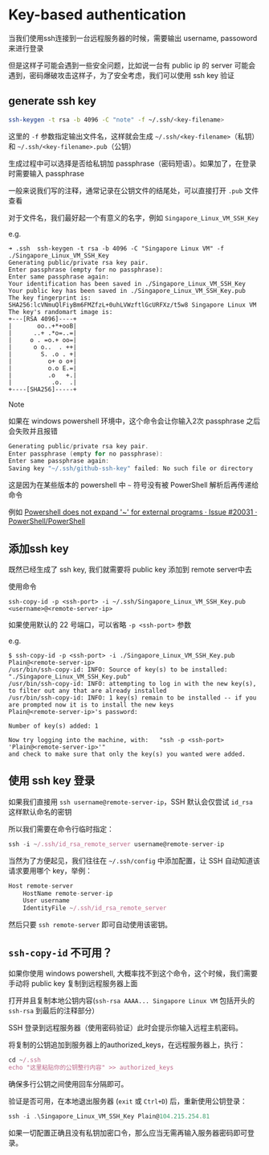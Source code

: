 # Key-based authentication

当我们使用ssh连接到一台远程服务器的时候，需要输出 username, passoword 来进行登录

但是这样子可能会遇到一些安全问题，比如说一台有 public ip 的 server 可能会遇到，密码爆破攻击这样子，为了安全考虑，我们可以使用 ssh key 验证



## generate ssh key

```bash
ssh-keygen -t rsa -b 4096 -C "note" -f ~/.ssh/<key-filename>
```

这里的 `-f` 参数指定输出文件名，这样就会生成 `~/.ssh/<key-filename>`（私钥） 和 `~/.ssh/<key-filename>.pub`（公钥）

生成过程中可以选择是否给私钥加 passphrase（密码短语）。如果加了，在登录时需要输入 passphrase

一般来说我们写的注释，通常记录在公钥文件的结尾处，可以直接打开 `.pub` 文件查看

对于文件名，我们最好起一个有意义的名字，例如 `Singapore_Linux_VM_SSH_Key` 

e.g.

```shell
➜ .ssh  ssh-keygen -t rsa -b 4096 -C "Singapore Linux VM" -f ./Singapore_Linux_VM_SSH_Key
Generating public/private rsa key pair.
Enter passphrase (empty for no passphrase):
Enter same passphrase again:
Your identification has been saved in ./Singapore_Linux_VM_SSH_Key
Your public key has been saved in ./Singapore_Linux_VM_SSH_Key.pub
The key fingerprint is:
SHA256:lcVNmuQlFiyBm6FMZfzL+0uhLVWzftlGcURFXz/t5w8 Singapore Linux VM
The key's randomart image is:
+---[RSA 4096]----+
|       oo..+*+ooB|
|      ..+ .*o=..=|
|     o . =o.+ oo=|
|      o o..  . ++|
|        S. .o . +|
|          o+ o o+|
|          o.o E.=|
|          .o   +.|
|           .o.  .|
+----[SHA256]-----+
```

> [!note]
>
> 如果在 windows powershell 环境中，这个命令会让你输入2次 passphrase 之后会失败并且报错
>
> ```powershell
> Generating public/private rsa key pair.
> Enter passphrase (empty for no passphrase):
> Enter same passphrase again:
> Saving key "~/.ssh/github-ssh-key" failed: No such file or directory
> ```
>
> 这是因为在某些版本的 powershell 中 `~` 符号没有被 PowerShell 解析后再传递给命令
>
> 例如  [Powershell does not expand '~' for external programs · Issue #20031 · PowerShell/PowerShell](https://github.com/PowerShell/PowerShell/issues/20031)

## 添加ssh key

既然已经生成了 ssh key, 我们就需要将 public key 添加到 remote server中去

使用命令

```shell
ssh-copy-id -p <ssh-port> -i ~/.ssh/Singapore_Linux_VM_SSH_Key.pub <username>@<remote-server-ip>
```

如果使用默认的 22 号端口，可以省略 `-p <ssh-port>` 参数

e.g.

```shell
$ ssh-copy-id -p <ssh-port> -i ./Singapore_Linux_VM_SSH_Key.pub Plain@<remote-server-ip>
/usr/bin/ssh-copy-id: INFO: Source of key(s) to be installed: "./Singapore_Linux_VM_SSH_Key.pub"
/usr/bin/ssh-copy-id: INFO: attempting to log in with the new key(s), to filter out any that are already installed
/usr/bin/ssh-copy-id: INFO: 1 key(s) remain to be installed -- if you are prompted now it is to install the new keys
Plain@<remote-server-ip>'s password:

Number of key(s) added: 1

Now try logging into the machine, with:   "ssh -p <ssh-port> 'Plain@<remote-server-ip>'"
and check to make sure that only the key(s) you wanted were added.
```



## 使用 ssh key 登录

如果我们直接用 `ssh username@remote-server-ip`，SSH 默认会仅尝试 `id_rsa` 这样默认命名的密钥

所以我们需要在命令行临时指定：

```javascript
ssh -i ~/.ssh/id_rsa_remote_server username@remote-server-ip
```

当然为了方便起见，我们往往在 `~/.ssh/config` 中添加配置，让 SSH 自动知道该请求要用哪个 key，举例：

```javascript
Host remote-server
    HostName remote-server-ip
    User username
    IdentityFile ~/.ssh/id_rsa_remote_server
```

然后只要 `ssh remote-server` 即可自动使用该密钥。



## `ssh-copy-id` 不可用？

如果你使用 windows powershell, 大概率找不到这个命令，这个时候，我们需要手动将 public key 复制到远程服务器上面

打开并且复制本地公钥内容(`ssh-rsa AAAA... Singapore Linux VM` 包括开头的 `ssh-rsa` 到最后的注释部分）

SSH 登录到远程服务器（使用密码验证）此时会提示你输入远程主机密码。

将复制的公钥追加到服务器上的authorized_keys，在远程服务器上，执行：

```javascript
cd ~/.ssh
echo "这里粘贴你的公钥整行内容" >> authorized_keys
```

确保多行公钥之间使用回车分隔即可。

验证是否可用，在本地退出服务器 (`exit` 或 `Ctrl+D`) 后，重新使用公钥登录：

```javascript
ssh -i .\Singapore_Linux_VM_SSH_Key Plain@104.215.254.81
```

如果一切配置正确且没有私钥加密口令，那么应当无需再输入服务器密码即可登录。

